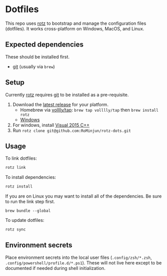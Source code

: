 # Dotfiles

This repo uses [rotz] to bootstrap and manage the configuration files
(dotfiles). It works cross-platform on Windows, MacOS, and Linux.

## Expected dependencies

These should be installed first.

- [git] (usually via `brew`)

## Setup

Currently [rotz] requires [git] to be installed as a pre-requisite.

1. Download the [latest
   release](https://github.com/volllly/rotz/releases/latest) for your platform.
   - Homebrew via [volllly/tap](https://github.com/volllly/homebrew-tap): `brew tap volllly/tap` then `brew install rotz`
   - [Windows](https://github.com/volllly/rotz/releases/latest/download/rotz-x86_64-pc-windows-msvc.zip)
2. For windows, install [Visual 2015 C++](https://www.microsoft.com/en-us/download/details.aspx?id=52685)
2. Run `rotz clone git@github.com:RoMinjun/rotz-dots.git` 

## Usage

To link dotfiles:

```zsh
rotz link
```

To install dependencies:

```zsh
rotz install
```

If you are on Linux you may want to install all of the dependencies. Be
sure to run the link step first.

```
brew bundle --global
```

To update dotfiles:

```zsh
rotz sync
```

## Environment secrets

Place environment secrets into the local user files (`.config/zsh/*.zsh`,
`.config/powershell/profile.d/*.ps1`). These will not live here except to be
documented if needed during shell initialization.

[rotz]: https://volllly.github.io/rotz
[git]: https://git-scm.com
[Homebrew]: https://brew.sh
